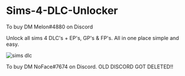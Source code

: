 # Sims-4-DLC-Unlocker

To buy DM Melon#4880 on Discord

Unlock all sims 4 DLC's + EP's, GP's & FP's. All in one place simple and easy.


![sims dlc](https://user-images.githubusercontent.com/61595428/210832384-c7ecc9f2-dc03-434e-951c-78716015c960.PNG)

To buy DM NoFace#7674 on Discord. OLD DISCORD GOT DELETED!!
